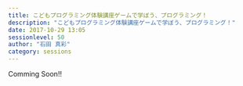 ```yaml
---
title: こどもプログラミング体験講座ゲームで学ぼう、プログラミング！
description: "こどもプログラミング体験講座ゲームで学ぼう、プログラミング！"
date: 2017-10-29 13:05
sessionlevel: 50
author: "石田 真彩"
category: sessions
---
```

Comming Soon!!
